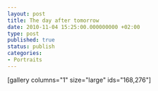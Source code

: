 ```yaml
---
layout: post
title: The day after tomorrow
date: 2010-11-04 15:25:00.000000000 +02:00
type: post
published: true
status: publish
categories:
- Portraits
---
```


[gallery columns="1" size="large" ids="168,276"]


